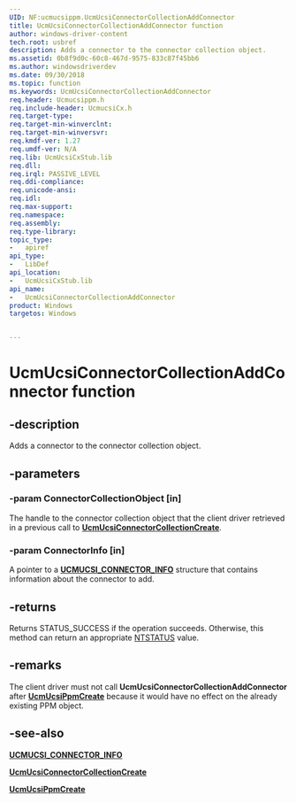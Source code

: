 ```yaml
---
UID: NF:ucmucsippm.UcmUcsiConnectorCollectionAddConnector
title: UcmUcsiConnectorCollectionAddConnector function
author: windows-driver-content
tech.root: usbref
description: Adds a connector to the connector collection object.
ms.assetid: 0b8f9d0c-60c8-467d-9575-833c87f45bb6
ms.author: windowsdriverdev
ms.date: 09/30/2018 
ms.topic: function
ms.keywords: UcmUcsiConnectorCollectionAddConnector
req.header: Ucmucsippm.h
req.include-header: UcmucsiCx.h
req.target-type:
req.target-min-winverclnt:
req.target-min-winversvr:
req.kmdf-ver: 1.27
req.umdf-ver: N/A
req.lib: UcmUcsiCxStub.lib
req.dll:
req.irql: PASSIVE_LEVEL
req.ddi-compliance:
req.unicode-ansi:
req.idl:
req.max-support:
req.namespace:
req.assembly:
req.type-library: 
topic_type: 
-	apiref
api_type: 
-	LibDef
api_location: 
-	UcmUcsiCxStub.lib
api_name: 
-	UcmUcsiConnectorCollectionAddConnector
product: Windows
targetos: Windows


---
```


# UcmUcsiConnectorCollectionAddConnector function


## -description

Adds a connector to the connector collection object.

## -parameters

### -param ConnectorCollectionObject [in]
The handle to the connector collection object that the client driver retrieved in a previous call to [**UcmUcsiConnectorCollectionCreate**](nf-ucmucsippm-ucmucsiconnectorcollectioncreate.md).

### -param ConnectorInfo [in]
A pointer to a [**UCMUCSI_CONNECTOR_INFO**](ns-ucmucsippm-_ucmucsi_connector_info.md) structure that contains information about the connector to add.

## -returns
Returns STATUS_SUCCESS if the operation succeeds. Otherwise, this method can return an appropriate [NTSTATUS](https://msdn.microsoft.com/7792201b-63bb-4db5-803d-2af02893d505) value.

## -remarks
The client driver must not call **UcmUcsiConnectorCollectionAddConnector** after [**UcmUcsiPpmCreate**](nf-ucmucsippm-ucmucsippmcreate.md) because it would have no effect on the already existing PPM object.


## -see-also

[**UCMUCSI_CONNECTOR_INFO**](ns-ucmucsippm-_ucmucsi_connector_info.md)

[**UcmUcsiConnectorCollectionCreate**](nf-ucmucsippm-ucmucsiconnectorcollectioncreate.md)

[**UcmUcsiPpmCreate**](nf-ucmucsippm-ucmucsippmcreate.md)